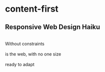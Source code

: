 # content-first

## Responsive Web Design Haiku
  
<p>
  <br>Without constraints</br>
  <br>is the web, with no one size</br>
  <br>ready to adapt</br>
</p>
